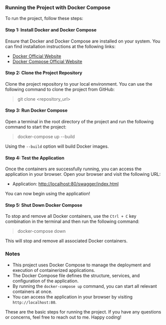 ### Running the Project with Docker Compose

To run the project, follow these steps:

#### Step 1: Install Docker and Docker Compose

Ensure that Docker and Docker Compose are installed on your system. You can find installation instructions at the following links:

- [Docker Official Website](https://docs.docker.com/get-docker/)
- [Docker Compose Official Website](https://docs.docker.com/compose/install/)

#### Step 2: Clone the Project Repository

Clone the project repository to your local environment. You can use the following command to clone the project from GitHub:
> git clone <repository_url>


#### Step 3: Run Docker Compose

Open a terminal in the root directory of the project and run the following command to start the project:
> docker-compose up --build

Using the `--build` option will build Docker images.

#### Step 4: Test the Application

Once the containers are successfully running, you can access the application in your browser. Open your browser and visit the following URL:

- Application: [http://localhost:80/swagger/index.html](http://localhost:80/swagger/index.html)

You can now begin using the application!

#### Step 5: Shut Down Docker Compose

To stop and remove all Docker containers, use the `Ctrl + C` key combination in the terminal and then run the following command:
> docker-compose down


This will stop and remove all associated Docker containers.

### Notes

- This project uses Docker Compose to manage the deployment and execution of containerized applications.
- The Docker Compose file defines the structure, services, and configuration of the application.
- By running the `docker-compose up` command, you can start all relevant containers at once.
- You can access the application in your browser by visiting `http://localhost:80`.
  
These are the basic steps for running the project. If you have any questions or concerns, feel free to reach out to me. Happy coding!


